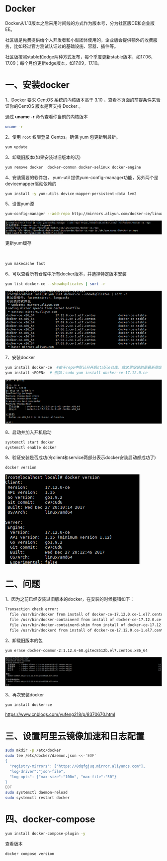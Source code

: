 # Docker

Docker从1.13版本之后采用时间线的方式作为版本号，分为社区版CE和企业版EE。

社区版是免费提供给个人开发者和小型团体使用的，企业版会提供额外的收费服务，比如经过官方测试认证过的基础设施、容器、插件等。

社区版按照stable和edge两种方式发布，每个季度更新stable版本，如17.06，17.09；每个月份更新edge版本，如17.09，17.10。

#  一、安装docker

1、Docker 要求 CentOS 系统的内核版本高于 3.10 ，查看本页面的前提条件来验证你的CentOS 版本是否支持 Docker 。

通过 **uname -r** 命令查看你当前的内核版本

```bash
uname -r
```

2、使用 `root` 权限登录 Centos。确保 yum 包更新到最新。

```bash
yum update
```

3、卸载旧版本(如果安装过旧版本的话)

```bash
yum remove docker  docker-common docker-selinux docker-engine
```

4、安装需要的软件包， yum-util 提供yum-config-manager功能，另外两个是devicemapper驱动依赖的

```bash
yum install -y yum-utils device-mapper-persistent-data lvm2
```

5、设置yum源

```bash
yum-config-manager --add-repo http://mirrors.aliyun.com/docker-ce/linux/centos/docker-ce.repo
```

 ![img](docker_img/1107037-20180128094640209-1433322312.png)

更新yum缓存

　　　　

```bash
yum makecache fast
```

6、可以查看所有仓库中所有docker版本，并选择特定版本安装

```bash
yum list docker-ce --showduplicates | sort -r
```

![img](docker_img/1107037-20180128095038600-772177322.png)

7、安装docker

```bash
yum install docker-ce  #由于repo中默认只开启stable仓库，故这里安装的是最新稳定版17.12.0
yum install <FQPN>  # 例如：sudo yum install docker-ce-17.12.0.ce
```

 ![img](docker_img/1107037-20180128103448287-493824081.png)

8、启动并加入开机启动

```bash
systemctl start docker
systemctl enable docker
```

9、验证安装是否成功(有client和service两部分表示docker安装启动都成功了)

```bash
docker version
```

![img](docker_img/1107037-20180128104046600-1053107877.png)

 

#  二、问题

1、因为之前已经安装过旧版本的docker，在安装的时候报错如下：

```tex
Transaction check error:
  file /usr/bin/docker from install of docker-ce-17.12.0.ce-1.el7.centos.x86_64 conflicts with file from package docker-common-2:1.12.6-68.gitec8512b.el7.centos.x86_64
  file /usr/bin/docker-containerd from install of docker-ce-17.12.0.ce-1.el7.centos.x86_64 conflicts with file from package docker-common-2:1.12.6-68.gitec8512b.el7.centos.x86_64
  file /usr/bin/docker-containerd-shim from install of docker-ce-17.12.0.ce-1.el7.centos.x86_64 conflicts with file from package docker-common-2:1.12.6-68.gitec8512b.el7.centos.x86_64
  file /usr/bin/dockerd from install of docker-ce-17.12.0.ce-1.el7.centos.x86_64 conflicts with file from package docker-common-2:1.12.6-68.gitec8512b.el7.centos.x86_64
```

2、卸载旧版本的包

```bash
yum erase docker-common-2:1.12.6-68.gitec8512b.el7.centos.x86_64
```

![img](docker_img/1107037-20180128103145287-536100760.png)

3、再次安装docker

```bash
yum install docker-ce
```

https://www.cnblogs.com/yufeng218/p/8370670.html



# 三、设置阿里云镜像加速和日志配置

```bash
sudo mkdir -p /etc/docker
sudo tee /etc/docker/daemon.json <<-'EOF'
{
  "registry-mirrors": ["https://8dqfgjuq.mirror.aliyuncs.com"],
  "log-driver":"json-file",
  "log-opts": {"max-size":"100m", "max-file":"50"}
}
EOF
sudo systemctl daemon-reload
sudo systemctl restart docker
```



# 四、docker-compose

```bash
yum install docker-compose-plugin -y　
```

查看版本

```bash
docker compose version
```